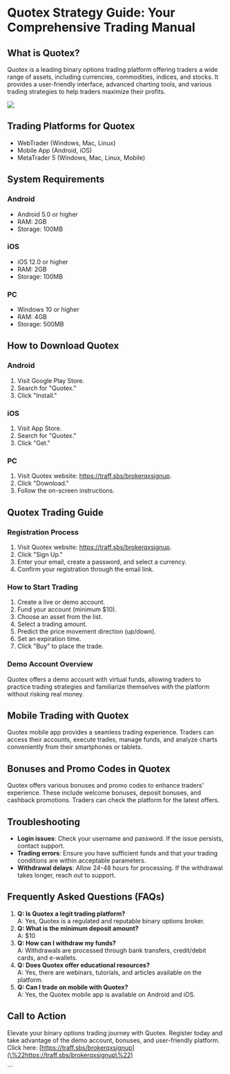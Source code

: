 # Quotex Strategy Guide: Your Comprehensive Trading Manual

## What is Quotex?

Quotex is a leading binary options trading platform offering traders a
wide range of assets, including currencies, commodities, indices, and
stocks. It provides a user-friendly interface, advanced charting tools,
and various trading strategies to help traders maximize their profits.

[![](https://static.quotex.io/files/4_en/300_250.jpg)](https://traff.sbs/brokerqxlid)

## Trading Platforms for Quotex

-   WebTrader (Windows, Mac, Linux)
-   Mobile App (Android, iOS)
-   MetaTrader 5 (Windows, Mac, Linux, Mobile)

## System Requirements

### Android

-   Android 5.0 or higher
-   RAM: 2GB
-   Storage: 100MB

### iOS

-   iOS 12.0 or higher
-   RAM: 2GB
-   Storage: 100MB

### PC

-   Windows 10 or higher
-   RAM: 4GB
-   Storage: 500MB

## How to Download Quotex

### Android

1.  Visit Google Play Store.
2.  Search for "Quotex."
3.  Click "Install."

### iOS

1.  Visit App Store.
2.  Search for "Quotex."
3.  Click "Get."

### PC

1.  Visit Quotex website: https://traff.sbs/brokerqxsignup.
2.  Click "Download."
3.  Follow the on-screen instructions.

## Quotex Trading Guide

### Registration Process

1.  Visit Quotex website: https://traff.sbs/brokerqxsignup.
2.  Click "Sign Up."
3.  Enter your email, create a password, and select a currency.
4.  Confirm your registration through the email link.

### How to Start Trading

1.  Create a live or demo account.
2.  Fund your account (minimum \$10).
3.  Choose an asset from the list.
4.  Select a trading amount.
5.  Predict the price movement direction (up/down).
6.  Set an expiration time.
7.  Click "Buy" to place the trade.

### Demo Account Overview

Quotex offers a demo account with virtual funds, allowing traders to
practice trading strategies and familiarize themselves with the platform
without risking real money.

## Mobile Trading with Quotex

Quotex mobile app provides a seamless trading experience. Traders can
access their accounts, execute trades, manage funds, and analyze charts
conveniently from their smartphones or tablets.

## Bonuses and Promo Codes in Quotex

Quotex offers various bonuses and promo codes to enhance traders\'
experience. These include welcome bonuses, deposit bonuses, and cashback
promotions. Traders can check the platform for the latest offers.

## Troubleshooting

-   **Login issues**: Check your username and password. If the issue
    persists, contact support.
-   **Trading errors**: Ensure you have sufficient funds and that your
    trading conditions are within acceptable parameters.
-   **Withdrawal delays**: Allow 24-48 hours for processing. If the
    withdrawal takes longer, reach out to support.

## Frequently Asked Questions (FAQs)

1.  **Q: Is Quotex a legit trading platform?**\
    A: Yes, Quotex is a regulated and reputable binary options broker.
2.  **Q: What is the minimum deposit amount?**\
    A: \$10
3.  **Q: How can I withdraw my funds?**\
    A: Withdrawals are processed through bank transfers, credit/debit
    cards, and e-wallets.
4.  **Q: Does Quotex offer educational resources?**\
    A: Yes, there are webinars, tutorials, and articles available on the
    platform.
5.  **Q: Can I trade on mobile with Quotex?**\
    A: Yes, the Quotex mobile app is available on Android and iOS.

## Call to Action

Elevate your binary options trading journey with Quotex. Register today
and take advantage of the demo account, bonuses, and user-friendly
platform. Click here:
[https://traff.sbs/brokerqxsignup](\%22https://traff.sbs/brokerqxsignup\%22)

\`\`\`

